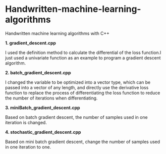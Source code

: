 # Handwritten-machine-learning-algorithms
Handwritten machine learning algorithms with C++

**1. gradient_descent.cpp**

I used the definition method to calculate the differential of the loss function.I just used a univariate function as an example to program a gradient descent algorithm.

**2. batch_gradient_descent.cpp**

I changed the variable to be optimized into a vector type, which can be passed into a vector of any length, and directly use the derivative loss function to replace the process of differentiating the loss function to reduce the number of iterations when differentiating.

**3. miniBatch_gradient_descent.cpp**

Based on batch gradient descent, the number of samples used in one iteration is changed.

**4. stochastic_gradient_descent.cpp**

Based on mini batch gradient descent, change the number of samples used in one iteration to one.
